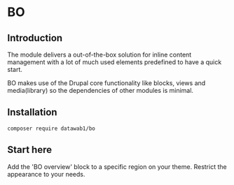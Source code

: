 # BO

## Introduction

The module delivers a out-of-the-box solution for inline content management with a lot of much used elements predefined to have a quick start.

BO makes use of the Drupal core functionality like blocks, views and media(library) so the dependencies of other modules is minimal.

## Installation

```
composer require datawab1/bo
```

## Start here

Add the 'BO overview' block to a specific region on your theme. Restrict the appearance to your needs.
